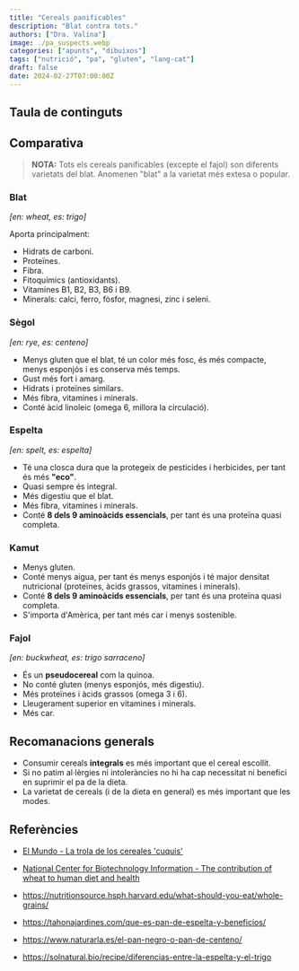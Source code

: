 ```yaml
---
title: "Cereals panificables"
description: "Blat contra tots."
authors: ["Dra. Valina"]
image: ./pa_suspects.webp
categories: ["apunts", "dibuixos"]
tags: ["nutrició", "pa", "gluten", "lang-cat"]
draft: false
date: 2024-02-27T07:00:00Z
---
```


## Taula de continguts

## Comparativa

> **NOTA:** Tots els cereals panificables (excepte el fajol) son diferents varietats del blat. Anomenen "blat" a la varietat més extesa o popular.

### Blat
*[en: wheat, es: trigo]*

Aporta principalment:
- Hidrats de carboni.
- Proteïnes.
- Fibra.
- Fitoquímics (antioxidants).
- Vitamines B1, B2, B3, B6 i B9.
- Minerals: calci, ferro, fòsfor, magnesi, zinc i seleni.

### Sègol
*[en: rye, es: centeno]*

- Menys gluten que el blat, té un color més fosc, és més compacte, menys esponjós i es conserva més temps.
- Gust més fort i amarg.
- Hidrats i proteïnes similars.
- Més fibra, vitamines i minerals.
- Conté àcid linoleic (omega 6, millora la circulació).

### Espelta
*[en: spelt, es: espelta]*

- Té una closca dura que la protegeix de pesticides i herbicides, per tant és més **"eco"**.
- Quasi sempre és integral.
- Més digestiu que el blat.
- Més fibra, vitamines i minerals.
- Conté **8 dels 9 aminoàcids essencials**, per tant és una proteïna quasi completa.

### Kamut
- Menys gluten.
- Conté menys aigua, per tant és menys esponjós i té major densitat nutricional (proteïnes, àcids grassos, vitamines i minerals).
- Conté **8 dels 9 aminoàcids essencials**, per tant és una proteïna quasi completa.
- S'importa d'Amèrica, per tant més car i menys sostenible.

### Fajol
*[en: buckwheat, es: trigo sarraceno]*
- És un **pseudocereal** com la quinoa.
- No conté gluten (menys esponjós, més digestiu).
- Més proteïnes i àcids grassos (omega 3 i 6).
- Lleugerament superior en vitamines i minerals.
- Més car.


## Recomanacions generals
- Consumir cereals **integrals** es més important que el cereal escollit.
- Si no patim al·lèrgies ni intoleràncies no hi ha cap necessitat ni benefici en suprimir el pa de la dieta.
- La varietat de cereals (i de la dieta en general) es més important que les modes.


## Referències

- [El Mundo - La trola de los cereales 'cuquis'](https://www.elmundo.es/papel/boticaria-garcia/2020/03/07/5e611b72fc6c83de468b45b6.html)

- [National Center for Biotechnology Information - The contribution of wheat to human diet and health](https://www.ncbi.nlm.nih.gov/pmc/articles/PMC4998136/)

- https://nutritionsource.hsph.harvard.edu/what-should-you-eat/whole-grains/

- https://tahonajardines.com/que-es-pan-de-espelta-y-beneficios/

- https://www.naturarla.es/el-pan-negro-o-pan-de-centeno/

- https://solnatural.bio/recipe/diferencias-entre-la-espelta-y-el-trigo
